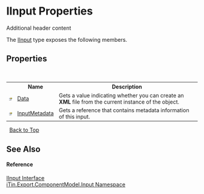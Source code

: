 # IInput Properties
Additional header content 

The <a href="T_iTin_Export_ComponentModel_Input_IInput">IInput</a> type exposes the following members.


## Properties
&nbsp;<table><tr><th></th><th>Name</th><th>Description</th></tr><tr><td>![Public property](media/pubproperty.gif "Public property")</td><td><a href="P_iTin_Export_ComponentModel_Input_IInput_Data">Data</a></td><td>
Gets a value indicating whether you can create an <strong>XML</strong> file from the current instance of the object.</td></tr><tr><td>![Public property](media/pubproperty.gif "Public property")</td><td><a href="P_iTin_Export_ComponentModel_Input_IInput_InputMetadata">InputMetadata</a></td><td>
Gets a reference that contains metadata information of this input.</td></tr></table>&nbsp;
<a href="#iinput-properties">Back to Top</a>

## See Also


#### Reference
<a href="T_iTin_Export_ComponentModel_Input_IInput">IInput Interface</a><br /><a href="N_iTin_Export_ComponentModel_Input">iTin.Export.ComponentModel.Input Namespace</a><br />